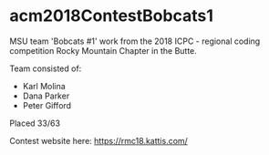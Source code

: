 # acm2018ContestBobcats1
MSU team 'Bobcats #1' work from the 2018 ICPC - regional coding competition Rocky Mountain Chapter in the Butte.

Team consisted of:
* Karl Molina
* Dana Parker
* Peter Gifford

Placed 33/63

Contest website here: https://rmc18.kattis.com/
